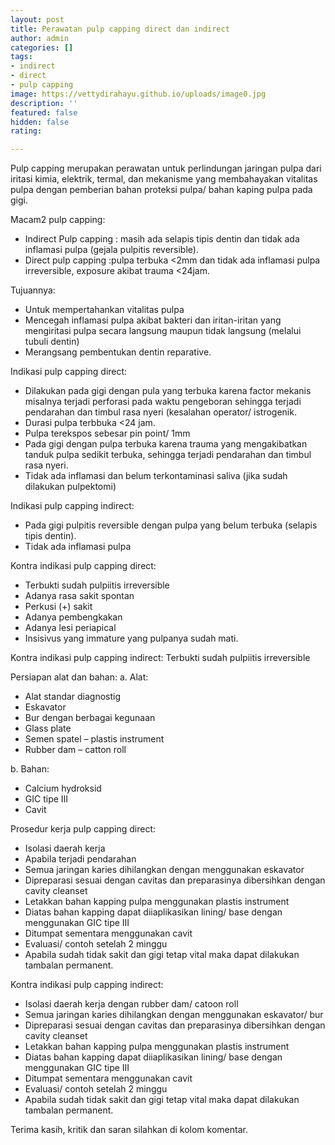 ```yaml
---
layout: post
title: Perawatan pulp capping direct dan indirect
author: admin
categories: []
tags:
- indirect
- direct
- pulp capping
image: https://vettydirahayu.github.io/uploads/image0.jpg
description: ''
featured: false
hidden: false
rating: 

---
```

Pulp capping merupakan perawatan untuk perlindungan jaringan pulpa dari iritasi kimia, elektrik, termal, dan mekanisme yang membahayakan vitalitas pulpa dengan pemberian bahan proteksi pulpa/ bahan kaping pulpa pada gigi.


Macam2 pulp capping:
* Indirect Pulp capping : masih ada selapis tipis dentin dan tidak ada inflamasi pulpa (gejala pulpitis reversible).
* Direct pulp capping :pulpa terbuka <2mm dan tidak ada inflamasi pulpa irreversible, exposure akibat trauma <24jam.


Tujuannya:
* Untuk mempertahankan vitalitas pulpa
* Mencegah inflamasi pulpa akibat bakteri dan iritan-iritan yang mengiritasi pulpa secara langsung maupun tidak langsung (melalui tubuli dentin)
* Merangsang pembentukan dentin reparative.


Indikasi pulp capping direct:
* Dilakukan pada gigi dengan pula yang terbuka karena factor mekanis misalnya terjadi perforasi pada waktu pengeboran sehingga terjadi pendarahan dan timbul rasa nyeri (kesalahan operator/ istrogenik.
* Durasi pulpa terbbuka <24 jam.
* Pulpa terekspos sebesar pin point/ 1mm
* Pada gigi dengan pulpa terbuka karena trauma yang mengakibatkan tanduk pulpa sedikit terbuka, sehingga terjadi pendarahan dan timbul rasa nyeri.
* Tidak ada inflamasi dan belum terkontaminasi saliva (jika sudah dilakukan pulpektomi)


Indikasi pulp capping indirect:
* Pada gigi pulpitis reversible dengan pulpa yang belum terbuka (selapis tipis dentin).
* Tidak ada inflamasi pulpa


Kontra indikasi pulp capping direct:
* Terbukti sudah pulpiitis irreversible
* Adanya rasa sakit spontan
* Perkusi (+) sakit
* Adanya pembengkakan
* Adanya lesi periapical
* Insisivus yang immature yang pulpanya sudah mati.


Kontra indikasi pulp capping indirect:
Terbukti sudah pulpiitis irreversible


Persiapan alat dan bahan:
a. Alat: 
* Alat standar diagnostig
* Eskavator
* Bur dengan berbagai kegunaan
* Glass plate
* Semen spatel – plastis instrument
* Rubber dam – catton roll

b. Bahan:
* Calcium hydroksid
*  GIC tipe III 
*  Cavit


Prosedur kerja pulp capping direct: 
* Isolasi daerah kerja 
* Apabila terjadi pendarahan 
*  Semua jaringan karies dihilangkan dengan menggunakan eskavator
* Dipreparasi sesuai dengan cavitas dan preparasinya dibersihkan dengan cavity cleanset
* Letakkan bahan kapping pulpa menggunakan plastis instrument 
* Diatas bahan kapping dapat diiaplikasikan lining/ base dengan menggunakan GIC tipe III 
* Ditumpat sementara menggunakan cavit 
*  Evaluasi/ contoh setelah 2 minggu 
* Apabila sudah tidak sakit dan gigi tetap vital maka dapat dilakukan tambalan permanent.


Kontra indikasi pulp capping indirect:
* Isolasi daerah kerja dengan rubber dam/ catoon roll
*  Semua jaringan karies dihilangkan dengan menggunakan eskavator/ bur
*  Dipreparasi sesuai dengan cavitas dan preparasinya dibersihkan dengan cavity cleanset
* Letakkan bahan kapping pulpa menggunakan plastis instrument 
* Diatas bahan kapping dapat diiaplikasikan lining/ base dengan menggunakan GIC tipe III 
*  Ditumpat sementara menggunakan cavit
*  Evaluasi/ contoh setelah 2 minggu
*  Apabila sudah tidak sakit dan gigi tetap vital maka dapat dilakukan tambalan permanent.






Terima kasih, kritik dan saran silahkan di kolom komentar.